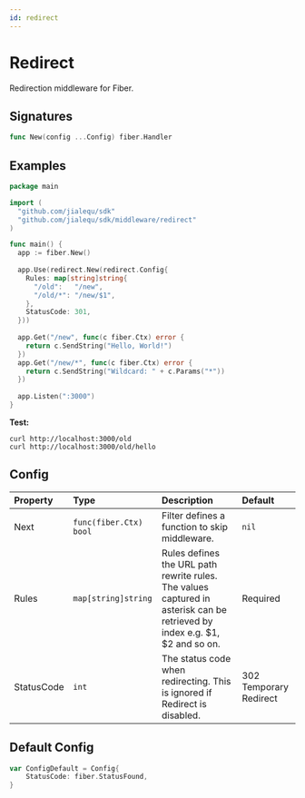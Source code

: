 ```yaml
---
id: redirect
---
```


# Redirect

Redirection middleware for Fiber.

## Signatures

```go
func New(config ...Config) fiber.Handler
```

## Examples

```go
package main

import (
  "github.com/jialequ/sdk"
  "github.com/jialequ/sdk/middleware/redirect"
)

func main() {
  app := fiber.New()
  
  app.Use(redirect.New(redirect.Config{
    Rules: map[string]string{
      "/old":   "/new",
      "/old/*": "/new/$1",
    },
    StatusCode: 301,
  }))
  
  app.Get("/new", func(c fiber.Ctx) error {
    return c.SendString("Hello, World!")
  })
  app.Get("/new/*", func(c fiber.Ctx) error {
    return c.SendString("Wildcard: " + c.Params("*"))
  })
  
  app.Listen(":3000")
}
```

**Test:**

```curl
curl http://localhost:3000/old
curl http://localhost:3000/old/hello
```

## Config

| Property   | Type                    | Description                                                                                                                | Default                |
|:-----------|:------------------------|:---------------------------------------------------------------------------------------------------------------------------|:-----------------------|
| Next       | `func(fiber.Ctx) bool` | Filter defines a function to skip middleware.                                                                              | `nil`                  |
| Rules      | `map[string]string`     | Rules defines the URL path rewrite rules. The values captured in asterisk can be retrieved by index e.g. $1, $2 and so on. | Required               |
| StatusCode | `int`                   | The status code when redirecting. This is ignored if Redirect is disabled.                                                 | 302 Temporary Redirect |

## Default Config

```go
var ConfigDefault = Config{
	StatusCode: fiber.StatusFound,
}
```
